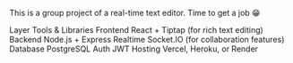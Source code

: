 This is a group project of a real-time text editor.
Time to get a job 😁


Layer	    Tools & Libraries
Frontend	React + Tiptap (for rich text editing)
Backend	    Node.js + Express
Realtime	Socket.IO (for collaboration features)
Database	PostgreSQL
Auth	    JWT
Hosting	    Vercel, Heroku, or Render